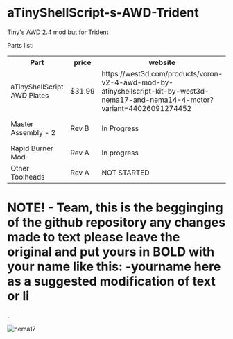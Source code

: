 # aTinyShellScript-s-AWD-Trident
Tiny's AWD 2.4 mod but for Trident

Parts list:


<table>
  <tr>
    <th>Part</th></th>
    <th>price</th>
    <th>website</th>
    <th>image</th>
  </tr>
  <tr>
    <td>aTinyShellScript AWD Plates</td>
    <td>$31.99</td>
    <td>https://west3d.com/products/voron-v2-4-awd-mod-by-atinyshellscript-kit-by-west3d-nema17-and-nema14-4-motor?variant=44026091274452</td>
    <td>![nema17](https://github.com/TheVoronModder/aTinyShellScript-s-AWD-Trident/assets/142328467/29a0dbc0-ba08-4f0e-8304-6448d514e445)</td>
  </tr>
  <tr>
    <td>Master Assembly - 2</td>
    <td>Rev B</td>
    <td>In Progress</td>
    <td>updating gantry motor mounts to 3030 by removing the outside angle piece, its too weak and can break of easily</td>
  </tr>
  <tr>
    <td>Rapid Burner Mod</td>
    <td>Rev A</td>
    <td>In progress</td>
    <td>Shrinking carriage mount by 6mm for full bed use with AWD</td>
  </tr>
  <tr>
    <td>Other Toolheads</td>
    <td>Rev A</td>
    <td>NOT STARTED</td>
    <td>Anybody want to take on annex toolheads?</td>
  </tr>
</table>


# NOTE! - Team, this is the begginging of the github repository any changes made to text please leave the original and put yours in BOLD with your name like this: -yourname here as a suggested modification of text or li
.

![nema17](https://github.com/TheVoronModder/aTinyShellScript-s-AWD-Trident/assets/142328467/29a0dbc0-ba08-4f0e-8304-6448d514e445)
